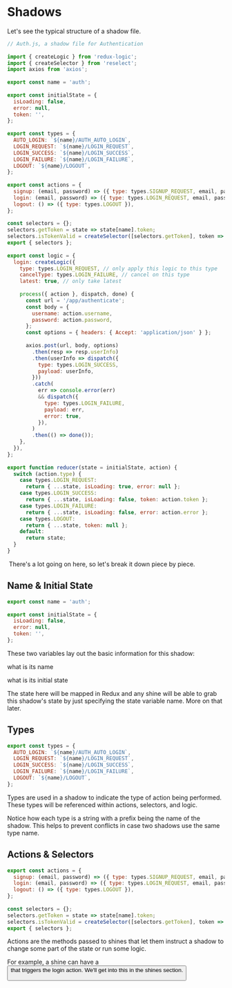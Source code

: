 # Shadows

Let's see the typical structure of a shadow file.

```javascript
// Auth.js, a shadow file for Authentication
​
import { createLogic } from 'redux-logic';
import { createSelector } from 'reselect';
import axios from 'axios';
​
export const name = 'auth';
​
export const initialState = {
  isLoading: false,
  error: null,
  token: '',
};
​
export const types = {
  AUTO_LOGIN: `${name}/AUTH_AUTO_LOGIN`,
  LOGIN_REQUEST: `${name}/LOGIN_REQUEST`,
  LOGIN_SUCCESS: `${name}/LOGIN_SUCCESS`,
  LOGIN_FAILURE: `${name}/LOGIN_FAILURE`,
  LOGOUT: `${name}/LOGOUT`,
};
​
export const actions = {
  signup: (email, password) => ({ type: types.SIGNUP_REQUEST, email, password }),
  login: (email, password) => ({ type: types.LOGIN_REQUEST, email, password }),
  logout: () => ({ type: types.LOGOUT }),
};
​
const selectors = {};
selectors.getToken = state => state[name].token;
selectors.isTokenValid = createSelector([selectors.getToken], token => !!token && token !== '');
export { selectors };
​
export const logic = {
  login: createLogic({
    type: types.LOGIN_REQUEST, // only apply this logic to this type
    cancelType: types.LOGIN_FAILURE, // cancel on this type
    latest: true, // only take latest
​
    process({ action }, dispatch, done) {
      const url = '/app/authenticate';
      const body = {
        username: action.username,
        password: action.password,
      };
      const options = { headers: { Accept: 'application/json' } };
​
      axios.post(url, body, options)
        .then(resp => resp.userInfo)
        .then(userInfo => dispatch({
          type: types.LOGIN_SUCCESS,
          payload: userInfo,
        }))
        .catch(
          err => console.error(err)
          && dispatch({
            type: types.LOGIN_FAILURE,
            payload: err,
            error: true,
          }),
        )
        .then(() => done());
    },
  }),
};
​
export function reducer(state = initialState, action) {
  switch (action.type) {
    case types.LOGIN_REQUEST:
      return { ...state, isLoading: true, error: null };
    case types.LOGIN_SUCCESS:
      return { ...state, isLoading: false, token: action.token };
    case types.LOGIN_FAILURE:
      return { ...state, isLoading: false, error: action.error };
    case types.LOGOUT:
      return { ...state, token: null };
    default:
      return state;
  }
}
```
​
There's a lot going on here, so let's break it down piece by piece.

## Name & Initial State

```javascript
export const name = 'auth';
​
export const initialState = {
  isLoading: false,
  error: null,
  token: '',
};
```

These two variables lay out the basic information for this shadow:

what is its name

what is its initial state

The state here will be mapped in Redux and any shine will be able to grab this shadow's state by just specifying the state variable name. More on that later.

## Types

```javascript
export const types = {
  AUTO_LOGIN: `${name}/AUTH_AUTO_LOGIN`,
  LOGIN_REQUEST: `${name}/LOGIN_REQUEST`,
  LOGIN_SUCCESS: `${name}/LOGIN_SUCCESS`,
  LOGIN_FAILURE: `${name}/LOGIN_FAILURE`,
  LOGOUT: `${name}/LOGOUT`,
};
```

Types are used in a shadow to indicate the type of action being performed. These types will be referenced within actions, selectors, and logic.

Notice how each type is a string with a prefix being the name of the shadow. This helps to prevent conflicts in case two shadows use the same type name.

## Actions & Selectors

```javascript
export const actions = {
  signup: (email, password) => ({ type: types.SIGNUP_REQUEST, email, password }),
  login: (email, password) => ({ type: types.LOGIN_REQUEST, email, password }),
  logout: () => ({ type: types.LOGOUT }),
};
​
const selectors = {};
selectors.getToken = state => state[name].token;
selectors.isTokenValid = createSelector([selectors.getToken], token => !!token && token !== '');
export { selectors };
```

Actions are the methods passed to shines that let them instruct a shadow to change some part of the state or run some logic.

For example, a shine can have a <Button /> that triggers the login action. We'll get into this in the shines section.
